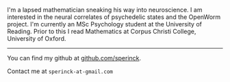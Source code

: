 I'm a lapsed mathematician sneaking his way into neuroscience. I am interested in the neural correlates of psychedelic states and the OpenWorm project. I'm currently an MSc Psychology student at the University of Reading. Prior to this I read Mathematics at Corpus Christi College, University of Oxford.

----------------

You can find my github at [github.com/sperinck](https://github.com/sperinck).

Contact me at ```sperinck-at-gmail.com```

<!---


GitHub Pages are a great way to showcase some open source projects, host a blog, or even share your résumé. This guide will help get you started on creating your next website. 
## Welcome to GitHub Pages

You can use the [editor on GitHub](https://github.com/sperinck/sperinck.github.io/edit/master/index.md) to maintain and preview the content for your website in Markdown files.

Whenever you commit to this repository, GitHub Pages will run [Jekyll](https://jekyllrb.com) to rebuild the pages in your site, from the content in your Markdown files.

### Markdown

Markdown is a lightweight and easy-to-use syntax for styling your writing. It includes conventions for

```markdown
Syntax highlighted code block

# Header 1
## Header 2
### Header 3

- Bulleted
- List

1. Numbered
2. List

**Bold** and _Italic_ and `Code` text

[Link](url) and ![Image](src)
```

For more details see [GitHub Flavored Markdown](https://guides.github.com/features/mastering-markdown/).

### Jekyll Themes

Your Pages site will use the layout and styles from the Jekyll theme you have selected in your [repository settings](https://github.com/sperinck/sperinck.github.io/settings). The name of this theme is saved in the Jekyll `_config.yml` configuration file.

### Support or Contact

Having trouble with Pages? Check out our [documentation](https://help.github.com/categories/github-pages-basics/) or [contact support](https://github.com/contact) and we’ll help you sort it out.
-->

